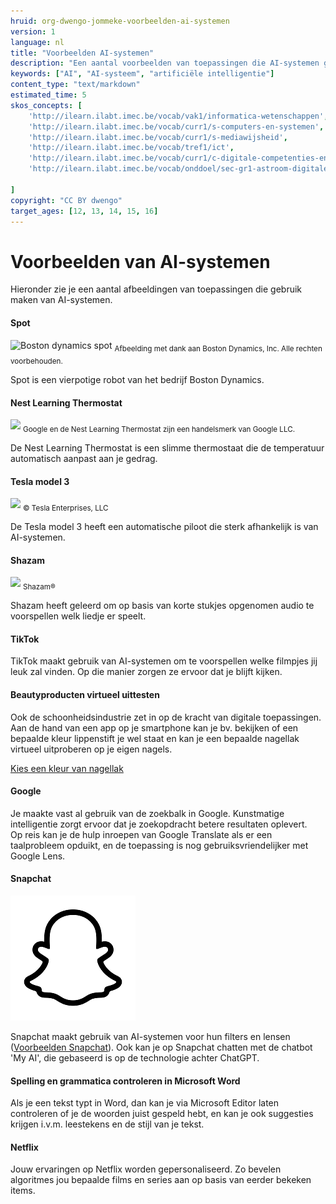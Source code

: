 ```yaml
---
hruid: org-dwengo-jommeke-voorbeelden-ai-systemen
version: 1
language: nl
title: "Voorbeelden AI-systemen"
description: "Een aantal voorbeelden van toepassingen die AI-systemen gebruiken"
keywords: ["AI", "AI-systeem", "artificiële intelligentie"]
content_type: "text/markdown"
estimated_time: 5
skos_concepts: [
    'http://ilearn.ilabt.imec.be/vocab/vak1/informatica-wetenschappen', 
    'http://ilearn.ilabt.imec.be/vocab/curr1/s-computers-en-systemen',
    'http://ilearn.ilabt.imec.be/vocab/curr1/s-mediawijsheid',
    'http://ilearn.ilabt.imec.be/vocab/tref1/ict',
    'http://ilearn.ilabt.imec.be/vocab/curr1/c-digitale-competenties-en-mediawijsheid',
    'http://ilearn.ilabt.imec.be/vocab/onddoel/sec-gr1-astroom-digitale-competenties-en-mediawijsheid-4.5',

]
copyright: "CC BY dwengo"
target_ages: [12, 13, 14, 15, 16]
---
```



Voorbeelden van AI-systemen
===============

Hieronder zie je een aantal afbeeldingen van toepassingen die gebruik maken van AI-systemen. 

#### Spot

![Boston dynamics spot](@learning-object/org-dwengo-jommeke-images-spot/nl/1 "Boston dynamics spot")
<sub>Afbeelding met dank aan Boston Dynamics, Inc.  Alle rechten voorbehouden.</sub>

Spot is een vierpotige robot van het bedrijf Boston Dynamics.

#### Nest Learning Thermostat
![](@learning-object/org-dwengo-jommeke-images-nest-thermostat/nl/1) 
<sub>Google en de Nest Learning Thermostat zijn een handelsmerk van Google LLC.</sub>

De Nest Learning Thermostat is een slimme thermostaat die de temperatuur automatisch aanpast aan je gedrag.

#### Tesla model 3
![](@learning-object/org-dwengo-jommeke-images-tesla-model-3/nl/1)
<Sub>© Tesla Enterprises, LLC</sub>

De Tesla model 3 heeft een automatische piloot die sterk afhankelijk is van AI-systemen.

#### Shazam
![](@learning-object/org-dwengo-jommeke-images-shazam-logo/nl/1)
<sub>Shazam®</sub>

Shazam heeft geleerd om op basis van korte stukjes opgenomen audio te voorspellen welk liedje er speelt.

#### TikTok

TikTok maakt gebruik van AI-systemen om te voorspellen welke filmpjes jij leuk zal vinden. Op die manier zorgen ze ervoor dat je blijft kijken.

#### Beautyproducten virtueel uittesten

Ook de schoonheidsindustrie zet in op de kracht van digitale toepassingen. Aan de hand van een app op je smartphone kan je bv. bekijken of een bepaalde kleur lippenstift je wel staat en kan je een bepaalde nagellak virtueel uitproberen op je eigen nagels. 

[Kies een kleur van nagellak](https://us.manucurist.com/pages/virtual-try-on)

#### Google 

Je maakte vast al gebruik van de zoekbalk in Google. Kunstmatige intelligentie zorgt ervoor dat je zoekopdracht betere resultaten oplevert.<br>
Op reis kan je de hulp inroepen van Google Translate als er een taalprobleem opduikt, en de toepassing is nog gebruiksvriendelijker met Google Lens.

#### Snapchat
![Snapchat](embed/ghostlogo.png)

Snapchat maakt gebruik van AI-systemen voor hun filters en lensen ([Voorbeelden Snapchat](https://www.snapchat.com/lens)).
Ook kan je op Snapchat chatten met de chatbot 'My AI', die gebaseerd is op de technologie achter ChatGPT.

#### Spelling en grammatica controleren in Microsoft Word

Als je een tekst typt in Word, dan kan je via Microsoft Editor laten controleren of je de woorden juist gespeld hebt, en kan je ook suggesties krijgen i.v.m. leestekens en de stijl van je tekst. 

#### Netflix

Jouw ervaringen op Netflix worden gepersonaliseerd. Zo bevelen algoritmes jou bepaalde films en series aan op basis van eerder bekeken items.
